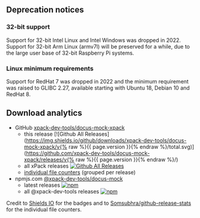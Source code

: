 
## Deprecation notices

### 32-bit support

Support for 32-bit Intel Linux and Intel Windows was
dropped in 2022. Support for 32-bit Arm Linux (armv7l) will be preserved
for a while, due to the large user base of 32-bit Raspberry Pi systems.

### Linux minimum requirements

Support for RedHat 7 was dropped in 2022 and the
minimum requirement was raised to GLIBC 2.27, available starting
with Ubuntu 18, Debian 10 and RedHat 8.

## Download analytics

- GitHub [xpack-dev-tools/docus-mock-xpack](https://github.com/xpack-dev-tools/docus-mock-xpack/)
  - this release [![Github All Releases](https://img.shields.io/github/downloads/xpack-dev-tools/docus-mock-xpack/v{% raw %}{{ page.version }}{% endraw %}/total.svg)](https://github.com/xpack-dev-tools/docus-mock-xpack/releases/v{% raw %}{{ page.version }}{% endraw %}/)
  - all xPack releases [![Github All Releases](https://img.shields.io/github/downloads/xpack-dev-tools/docus-mock-xpack/total.svg)](https://github.com/xpack-dev-tools/docus-mock-xpack/releases/)
  - [individual file counters](https://somsubhra.github.io/github-release-stats/?username=xpack-dev-tools&repository=docus-mock-xpack) (grouped per release)
- npmjs.com [@xpack-dev-tools/docus-mock](https://www.npmjs.com/package/@xpack-dev-tools/docus-mock)
  - latest releases [![npm](https://img.shields.io/npm/dw/@xpack-dev-tools/docus-mock.svg)](https://www.npmjs.com/package/@xpack-dev-tools/docus-mock/)
  - all @xpack-dev-tools releases [![npm](https://img.shields.io/npm/dt/@xpack-dev-tools/docus-mock.svg)](https://www.npmjs.com/package/@xpack-dev-tools/docus-mock/)

Credit to [Shields IO](https://shields.io) for the badges and to
[Somsubhra/github-release-stats](https://github.com/Somsubhra/github-release-stats)
for the individual file counters.
